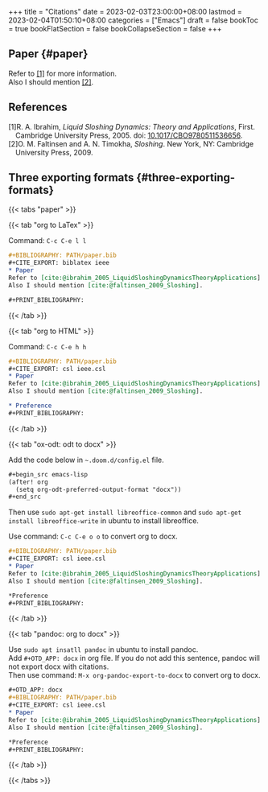 +++
title = "Citations"
date = 2023-02-03T23:00:00+08:00
lastmod = 2023-02-04T01:50:10+08:00
categories = ["Emacs"]
draft = false
bookToc = true
bookFlatSection = false
bookCollapseSection = false
+++

## Paper {#paper}

Refer to <a href="#citeproc_bib_item_1">[1]</a> for more information. <br/>
Also I should mention <a href="#citeproc_bib_item_2">[2]</a>. <br/>

## References

<style>.csl-left-margin{float: left; padding-right: 0em;}
 .csl-right-inline{margin: 0 0 0 1em;}</style><div class="csl-bib-body">
  <div class="csl-entry"><a id="citeproc_bib_item_1"></a>
    <div class="csl-left-margin">[1]</div><div class="csl-right-inline">R. A. Ibrahim, <i>Liquid Sloshing Dynamics: Theory and Applications</i>, First. Cambridge University Press, 2005. doi: <a href="https://doi.org/10.1017/CBO9780511536656">10.1017/CBO9780511536656</a>.</div>
  </div>
  <div class="csl-entry"><a id="citeproc_bib_item_2"></a>
    <div class="csl-left-margin">[2]</div><div class="csl-right-inline">O. M. Faltinsen and A. N. Timokha, <i>Sloshing</i>. New York, NY: Cambridge University Press, 2009.</div>
  </div>
</div>


## Three exporting formats {#three-exporting-formats}

{{< tabs "paper" >}}

{{< tab "org to LaTex" >}}

Command: `C-c C-e l l` <br/>

```org
#+BIBLIOGRAPHY: PATH/paper.bib
#+CITE_EXPORT: biblatex ieee
* Paper
Refer to [cite:@ibrahim_2005_LiquidSloshingDynamicsTheoryApplications] for more information.
Also I should mention [cite:@faltinsen_2009_Sloshing].

#+PRINT_BIBLIOGRAPHY:
```

{{< /tab >}}

{{< tab "org to HTML" >}}

Command: `C-c C-e h h` <br/>

```org
#+BIBLIOGRAPHY: PATH/paper.bib
#+CITE_EXPORT: csl ieee.csl
* Paper
Refer to [cite:@ibrahim_2005_LiquidSloshingDynamicsTheoryApplications] for more information.
Also I should mention [cite:@faltinsen_2009_Sloshing].

* Preference
#+PRINT_BIBLIOGRAPHY:
```

{{< /tab >}}

{{< tab "ox-odt: odt to docx" >}}

Add the code below in `~.doom.d/config.el` file. <br/>

```org
#+begin_src emacs-lisp
(after! org
  (setq org-odt-preferred-output-format "docx"))
#+end_src
```

Then use `sudo apt-get install libreoffice-common` and `sudo apt-get install libreoffice-write` in ubuntu to install libreoffice. <br/>

Use command: `C-c C-e o o` to convert org to docx. <br/>

```org
#+BIBLIOGRAPHY: PATH/paper.bib
#+CITE_EXPORT: csl ieee.csl
* Paper
Refer to [cite:@ibrahim_2005_LiquidSloshingDynamicsTheoryApplications] for more information.
Also I should mention [cite:@faltinsen_2009_Sloshing].

*Preference
#+PRINT_BIBLIOGRAPHY:
```

{{< /tab >}}

{{< tab "pandoc: org to docx" >}}

Use `sudo apt insatll pandoc` in ubuntu to install pandoc. <br/>
Add `#+OTD_APP: docx` in org file. If you do not add this sentence, pandoc will not export docx with citations. <br/>
Then use command: `M-x org-pandoc-export-to-docx` to convert org to docx. <br/>

```org
#+OTD_APP: docx
#+BIBLIOGRAPHY: PATH/paper.bib
#+CITE_EXPORT: csl ieee.csl
* Paper
Refer to [cite:@ibrahim_2005_LiquidSloshingDynamicsTheoryApplications] for more information.
Also I should mention [cite:@faltinsen_2009_Sloshing].

*Preference
#+PRINT_BIBLIOGRAPHY:
```

{{< /tab >}}

{{< /tabs >}}

